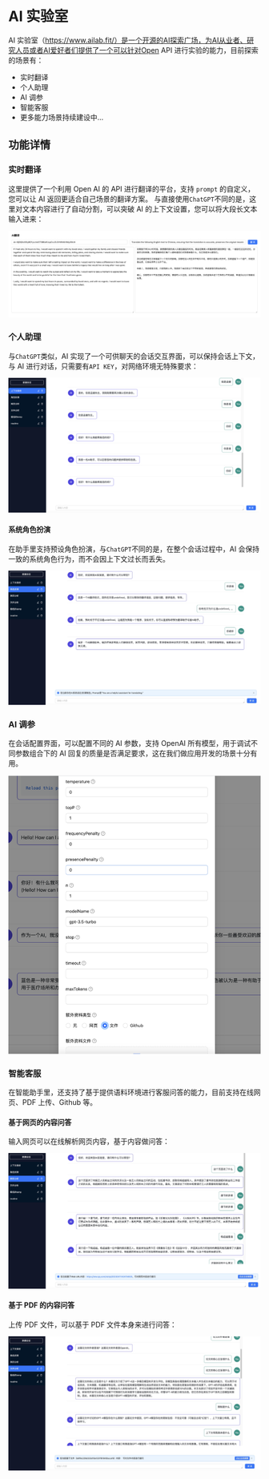 # AI 实验室

AI 实验室（https://www.ailab.fit/）是一个开源的AI探索广场，为AI从业者、研究人员或者AI爱好者们提供了一个可以针对Open API 进行实验的能力，目前探索的场景有：

- 实时翻译
- 个人助理
- AI 调参
- 智能客服
- 更多能力场景持续建设中...

## 功能详情

### 实时翻译

这里提供了一个利用 Open AI 的 API 进行翻译的平台，支持 `prompt` 的自定义，您可以让 AI 返回更适合自己场景的翻译方案。
与直接使用`ChatGPT`不同的是，这里对文本内容进行了自动分割，可以突破 AI 的上下文设置，您可以将大段长文本输入进来：

![translate](.assets/translate.png)

### 个人助理

与`ChatGPT`类似，AI 实现了一个可供聊天的会话交互界面，可以保持会话上下文，与 AI 进行对话，只需要有`API KEY`，对网络环境无特殊要求：

![chat](.assets/chat.png)

#### 系统角色扮演

在助手里支持预设角色扮演，与`ChatGPT`不同的是，在整个会话过程中，AI 会保持一致的系统角色行为，而不会因上下文过长而丢失。

![role](.assets/role.jpg)

### AI 调参

在会话配置界面，可以配置不同的 AI 参数，支持 OpenAI 所有模型，用于调试不同参数组合下的 AI 回复的质量是否满足要求，这在我们做应用开发的场景十分有用。

![param](.assets/param.png)

### 智能客服

在智能助手里，还支持了基于提供语料环境进行客服问答的能力，目前支持在线网页、PDF 上传、Github 等。

#### 基于网页的内容问答

输入网页可以在线解析网页内容，基于内容做问答：

![web](.assets/web.jpg)

#### 基于 PDF 的内容问答

上传 PDF 文件，可以基于 PDF 文件本身来进行问答：

![file](.assets/file.jpg)
